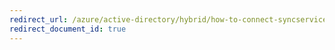 ```yaml
---
redirect_url: /azure/active-directory/hybrid/how-to-connect-syncservice-duplicate-attribute-resiliency
redirect_document_id: true
---
```

